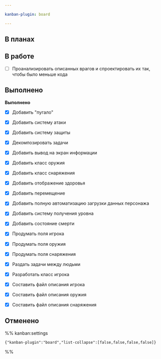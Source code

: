 ```yaml
---

kanban-plugin: board

---
```


## В планах



## В работе

- [ ] Проанализировать описанных врагов и спроектировать их так, чтобы было меньше кода


## Выполнено

**Выполнено**
- [x] Добавить "пугало"
- [x] Добавить систему атаки
- [x] Добавить систему защиты
- [x] Декомпозировать задачи
- [x] Добавить вывод на экран информации
- [x] Добавить класс оружия
- [x] Добавить класс снаряжения
- [x] Добавить отображение здоровья
- [x] Добавить перемещение
- [x] Добавить полную автоматизацию загрузки данных персонажа
- [x] Добавить систему получения уровна
- [x] Добавить состояние смерти
- [x] Продумать поля игрока
- [x] Продумать поля оружия
- [x] Продумать поля снаряжения
- [x] Раздать задачи между людьми
- [x] Разработать класс игрока
- [x] Составить файл описания игрока
- [x] Составить файл описания оружия
- [x] Составить файл описания снаряжения


## Отменено





%% kanban:settings
```
{"kanban-plugin":"board","list-collapse":[false,false,false,false]}
```
%%
